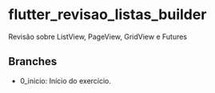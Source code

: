 # flutter_revisao_listas_builder

Revisão sobre ListView, PageView, GridView e Futures

## Branches

- 0_inicio: Início do exercício.